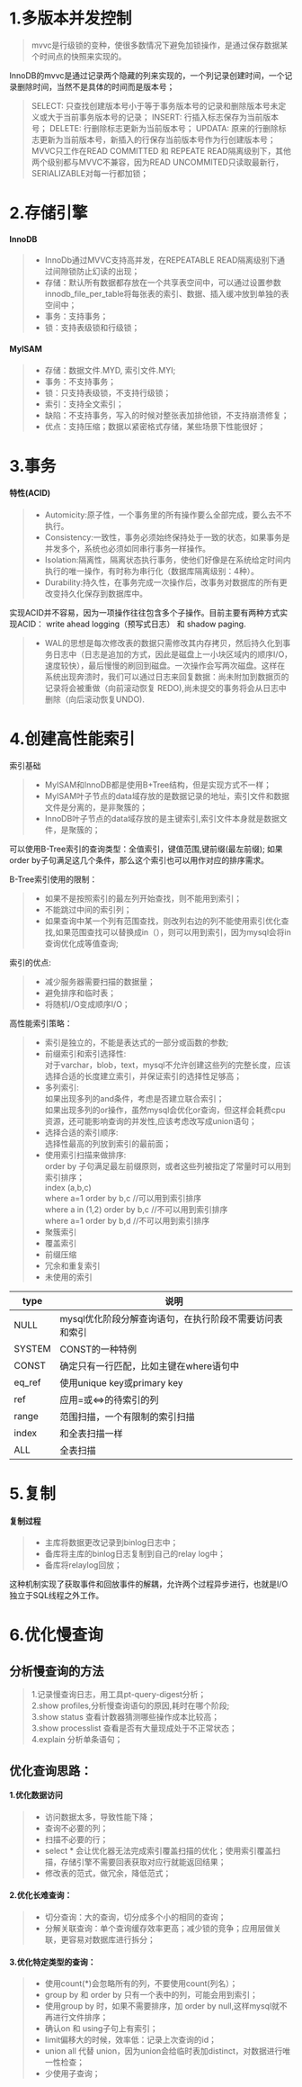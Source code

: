 # 1.多版本并发控制
> mvvc是行级锁的变种，使很多数情况下避免加锁操作，是通过保存数据某个时间点的快照来实现的。  

InnoDB的mvvc是通过记录两个隐藏的列来实现的，一个列记录创建时间，一个记录删除时间，当然不是具体的时间而是版本号；  
> SELECT: 只查找创建版本号小于等于事务版本号的记录和删除版本号未定义或大于当前事务版本号的记录；
> INSERT: 行插入标志保存为当前版本号；
> DELETE: 行删除标志更新为当前版本号；
> UPDATA: 原来的行删除标志更新为当前版本号，新插入的行保存当前版本号作为行创建版本号；
MVVC只工作在READ COMMITTED 和 REPEATE READ隔离级别下，其他两个级别都与MVVC不兼容，因为READ UNCOMMITED只读取最新行，SERIALIZABLE对每一行都加锁；
  
  

# 2.存储引擎
#### InnoDB
> * InnoDb通过MVVC支持高并发，在REPEATABLE READ隔离级别下通过间隙锁防止幻读的出现；  
> * 存储：默认所有数据都存放在一个共享表空间中，可以通过设置参数innodb_file_per_table将每张表的索引、数据、插入缓冲放到单独的表空间中；  
> * 事务：支持事务；  
> * 锁：支持表级锁和行级锁；  

#### MyISAM
> * 存储：数据文件.MYD, 索引文件.MYI;  
> * 事务：不支持事务；  
> * 锁：只支持表级锁，不支持行级锁；  
> * 索引：支持全文索引；  
> * 缺陷：不支持事务，写入的时候对整张表加排他锁，不支持崩溃修复；  
> * 优点：支持压缩；数据以紧密格式存储，某些场景下性能很好；  



# 3.事务
#### 特性(ACID) 
> * Automicity:原子性，一个事务里的所有操作要么全部完成，要么去不不执行。
> * Consistency:一致性，事务必须始终保持处于一致的状态，如果事务是并发多个，系统也必须如同串行事务一样操作。
> * Isolation:隔离性，隔离状态执行事务，使他们好像是在系统给定时间内执行的唯一操作，有时称为串行化（数据库隔离级别：4种）。
> * Durability:持久性，在事务完成一次操作后，改事务对数据库的所有更改变持久化保存到数据库中。   


实现ACID并不容易，因为一项操作往往包含多个子操作。目前主要有两种方式实现ACID： write ahead logging（预写式日志） 和 shadow paging.  

> * WAL的思想是每次修改表的数据只需修改其内存拷贝，然后持久化到事务日志中（日志是追加的方式，因此是磁盘上一小块区域内的顺序I/O，速度较快），最后慢慢的刷回到磁盘。一次操作会写两次磁盘。这样在系统出现奔溃时，我们可以通过日志来回复数据：尚未附加到数据页的记录将会被重做（向前滚动恢复 REDO),尚未提交的事务将会从日志中删除（向后滚动恢复UNDO).


# 4.创建高性能索引
索引基础  
> * MyISAM和InnoDB都是使用B+Tree结构，但是实现方式不一样；
> * MyISAM叶子节点的data域存放的是数据记录的地址，索引文件和数据文件是分离的，是非聚簇的；
> * InnoDB叶子节点的data域存放的是主键索引,索引文件本身就是数据文件，是聚簇的；  

可以使用B-Tree索引的查询类型：全值索引，键值范围,键前缀(最左前缀);  如果order by子句满足这几个条件，那么这个索引也可以用作对应的排序需求。  

B-Tree索引使用的限制：  
> * 如果不是按照索引的最左列开始查找，则不能用到索引；
> * 不能跳过中间的索引列；
> * 如果查询中某一个列有范围查找，则改列右边的列不能使用索引优化查找,如果范围查找可以替换成in（），则可以用到索引，因为mysql会将in查询优化成等值查询;  

索引的优点:
> * 减少服务器需要扫描的数据量；
> * 避免排序和临时表；
> * 将随机I/O变成顺序I/O；

高性能索引策略：
> * 索引是独立的，不能是表达式的一部分或函数的参数;
> * 前缀索引和索引选择性:  
对于varchar，blob，text，mysql不允许创建这些列的完整长度，应该选择合适的长度建立索引，并保证索引的选择性足够高；
> * 多列索引:  
如果出现多列的and条件，考虑是否建立联合索引；  
如果出现多列的or操作，虽然mysql会优化or查询，但这样会耗费cpu资源，还可能影响查询的并发性,应该考虑改写成union语句；
> * 选择合适的索引顺序:  
选择性最高的列放到索引的最前面；
> * 使用索引扫描来做排序:  
order by 子句满足最左前缀原则，或者这些列被指定了常量时可以用到索引排序；  
index (a,b,c)  
where a=1 order by b,c  //可以用到索引排序  
where a in (1,2) order by b,c  //不可以用到索引排序  
where a=1 order by b,d  //不可以用到索引排序  
> * 聚簇索引
> * 覆盖索引
> * 前缀压缩
> * 冗余和重复索引
> * 未使用的索引   

|type|说明|
|------|-----|
|NULL|mysql优化阶段分解查询语句，在执行阶段不需要访问表和索引|
|SYSTEM|CONST的一种特例|
|CONST|确定只有一行匹配，比如主键在where语句中|
|eq_ref|使用unique key或primary key|
|ref|应用=或<=>的待索引的列|
|range|范围扫描，一个有限制的索引扫描|
|index|和全表扫描一样|
|ALL|全表扫描|

# 5.复制
#### 复制过程  
> * 主库将数据更改记录到binlog日志中；  
> * 备库将主库的binlog日志复制到自己的relay log中；  
> * 备库将relaylog回放；  

这种机制实现了获取事件和回放事件的解耦，允许两个过程异步进行，也就是I/O独立于SQL线程之外工作。  

# 6.优化慢查询

## 分析慢查询的方法
> 1.记录慢查询日志，用工具pt-query-digest分析；  
> 2.show profiles,分析慢查询语句的原因,耗时在哪个阶段;  
3.show status 查看计数器猜测哪些操作成本比较高；  
3.show processlist 查看是否有大量现成处于不正常状态；  
4.explain 分析单条语句；  

## 优化查询思路：
#### 1.优化数据访问
> * 访问数据太多，导致性能下降；  
> * 查询不必要的列；  
> * 扫描不必要的行；  
> * select * 会让优化器无法完成索引覆盖扫描的优化；使用索引覆盖扫描，存储引擎不需要回表获取对应行就能返回结果；  
> * 修改表的范式，做冗余，降低范式；

#### 2.优化长难查询：
> * 切分查询：大的查询，切分成多个小的相同的查询；   
> * 分解关联查询：单个查询缓存效率更高；减少锁的竞争；应用层做关联，更容易对数据库进行拆分；

#### 3.优化特定类型的查询：
> * 使用count(*)会忽略所有的列，不要使用count(列名）；  
> * group by 和 order by 只有一个表中的列，可能会用到索引；  
> * 使用group by 时，如果不需要排序，加 order by null,这样mysql就不再进行文件排序；
> * 确认on 和 using子句上有索引；  
> * limit偏移大的时候，效率低：记录上次查询的id；  
> * union all 代替 union，因为union会给临时表加distinct，对数据进行唯一性检查； 
> *  少使用子查询；  
